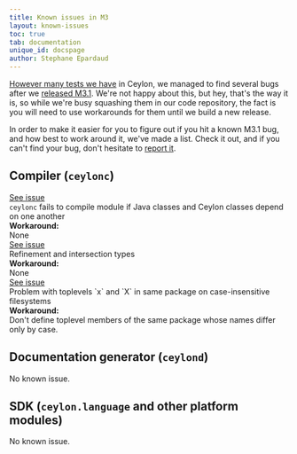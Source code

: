 ```yaml
---
title: Known issues in M3
layout: known-issues
toc: true
tab: documentation
unique_id: docspage
author: Stephane Epardaud
---
```


[However many tests we have](/blog/2012/02/02/how-we-test-ceylon/) in Ceylon, we managed to find 
several bugs after we [released M3.1](/blog/2012/07/09/ceylon-m3.1-v2000/).
We're not happy about this, but hey, that's the way it is, so while we're busy squashing them
in our code repository, the fact is you will need to use workarounds for them until we build
a new release.

In order to make it easier for you to figure out if you hit a known M3.1 bug, and how best to
work around it, we've made a list. Check it out, and if you can't find your bug, don't hesitate
to [report it](/code/issues/). 

## Compiler (<code>ceylonc</code>)

<div class="known-issue">
<a class="see" href="https://github.com/ceylon/ceylon-compiler/issues/470">See issue</a>
<div class="title"><code>ceylonc</code> fails to compile module if Java classes and Ceylon classes depend on one another</div>
<b>Workaround:</b>
<div class="workaround">None</div>
</div>

<div class="known-issue">
<a class="see" href="https://github.com/ceylon/ceylon-compiler/issues/651">See issue</a>
<div class="title">Refinement and intersection types</div>
<b>Workaround:</b>
<div class="workaround">None</div>
</div>

<div class="known-issue">
<a class="see" href="https://github.com/ceylon/ceylon-compiler/issues/602">See issue</a>
<div class="title">Problem with toplevels `x` and `X` in same package on case-insensitive filesystems</div>
<b>Workaround:</b>
<div class="workaround">Don't define toplevel members of the same package whose names differ only by case.</div>
</div>

## Documentation generator (<code>ceylond</code>)

No known issue.

## SDK (<code>ceylon.language</code> and other platform modules)

No known issue.

